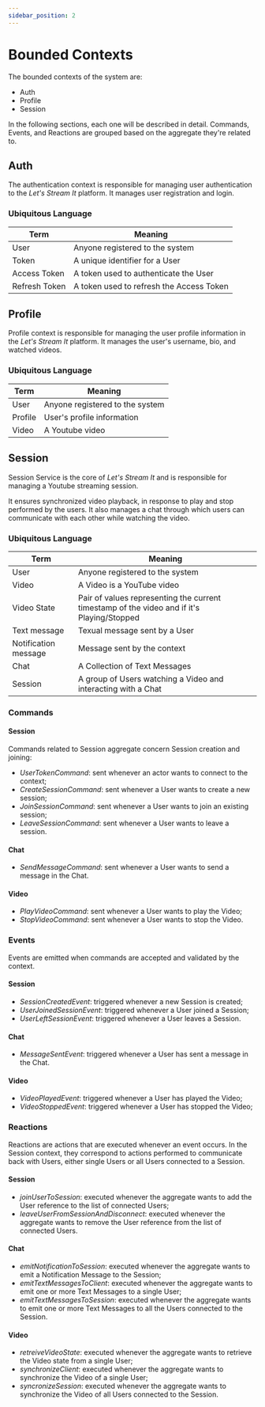 ```yaml
---
sidebar_position: 2
---
```


# Bounded Contexts


The bounded contexts of the system are:


- Auth
- Profile
- Session


In the following sections, each one will be described in detail.
Commands, Events, and Reactions are grouped based on the aggregate they're related to.


## Auth


The authentication context is responsible for managing user authentication to the _Let's Stream It_ platform. It manages user registration and login.


### Ubiquitous Language


| Term          | Meaning                                  |
| ------------- | ---------------------------------------- |
| User          | Anyone registered to the system          |
| Token         | A unique identifier for a User           |
| Access Token  | A token used to authenticate the User    |
| Refresh Token | A token used to refresh the Access Token |


## Profile


Profile context is responsible for managing the user profile information in the _Let's Stream It_ platform. It manages the user's username, bio, and watched videos.


### Ubiquitous Language


| Term    | Meaning                         |
| ------- | ------------------------------- |
| User    | Anyone registered to the system |
| Profile | User's profile information      |
| Video   | A Youtube video                 |


## Session


Session Service is the core of _Let's Stream It_ and is responsible for managing a Youtube streaming session.


It ensures synchronized video playback, in response to play and stop performed by the users. It also manages a chat through which users can communicate with each other while watching the video.


### Ubiquitous Language


| Term                  | Meaning                                                                                   |
|-----------------------|-------------------------------------------------------------------------------------------|
| User                  | Anyone registered to the system                                                           |
| Video                 | A Video is a YouTube video                                                                |
| Video State           | Pair of values representing the current timestamp of the video and if it's Playing/Stopped   |
| Text message          | Texual message sent by a User                                                             |
| Notification message  | Message sent by the context                                                               |
| Chat                  | A Collection of Text Messages                                                             |
| Session               | A group of Users watching a Video and interacting with a Chat                             |


### Commands


#### Session


Commands related to Session aggregate concern Session creation and joining:
- *UserTokenCommand*: sent whenever an actor wants to connect to the context;
- *CreateSessionCommand*: sent whenever a User wants to create a new session;
- *JoinSessionCommand*: sent whenever a User wants to join an existing session;
- *LeaveSessionCommand*: sent whenever a User wants to leave a session.


#### Chat


- *SendMessageCommand*: sent whenever a User wants to send a message in the Chat.


#### Video


- *PlayVideoCommand*: sent whenever a User wants to play the Video;
- *StopVideoCommand*: sent whenever a User wants to stop the Video.


### Events


Events are emitted when commands are accepted and validated by the context.


#### Session


- *SessionCreatedEvent*: triggered whenever a new Session is created;
- *UserJoinedSessionEvent*: triggered whenever a User joined a Session;
- *UserLeftSessionEvent*: triggered whenever a User leaves a Session.


#### Chat


- *MessageSentEvent*: triggered whenever a User has sent a message in the Chat.


#### Video


- *VideoPlayedEvent*: triggered whenever a User has played the Video;
- *VideoStoppedEvent*: triggered whenever a User has stopped the Video;




### Reactions


Reactions are actions that are executed whenever an event occurs.
In the Session context, they correspond to actions performed to communicate back with Users, either single Users or all Users connected to a Session.


#### Session


- *joinUserToSession*: executed whenever the aggregate wants to add the User reference to the list of connected Users;
- *leaveUserFromSessionAndDisconnect*: executed whenever the aggregate wants to remove the User reference from the list of connected Users.


#### Chat


- *emitNotificationToSession*: executed whenever the aggregate wants to emit a Notification Message to the Session;
- *emitTextMessagesToClient*: executed whenever the aggregate wants to emit one or more Text Messages to a single User;
- *emitTextMessagesToSession*: executed whenever the aggregate wants to emit one or more Text Messages to all the Users connected to the Session.


#### Video


- *retreiveVideoState*: executed whenever the aggregate wants to retrieve the Video state from a single User;
- *synchronizeClient*: executed whenever the aggregate wants to synchronize the Video of a single User;
- *syncronizeSession*: executed whenever the aggregate wants to synchronize the Video of all Users connected to the Session.







